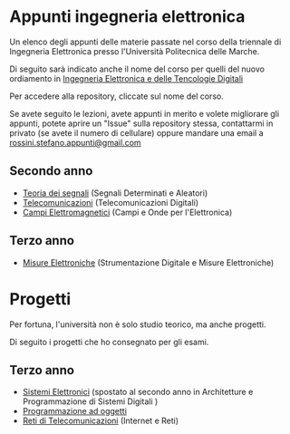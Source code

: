 # Appunti ingegneria elettronica
Un elenco degli appunti delle materie passate nel corso della triennale di Ingegneria Elettronica presso l'Università Politecnica delle Marche. 

Di seguito sarà indicato anche il nome del corso per quelli del nuovo ordiamento in [Ingegneria Elettronica e delle Tencologie Digitali](https://www.univpm.it/Entra/Offerta_formativa_1/Corso_di_laurea_triennale_in_Ingegneria_Elettronica_e_delle_Tecnologie_Digitali) 

Per accedere alla repository, cliccate sul nome del corso. 

Se avete seguito le lezioni, avete appunti in merito e volete migliorare gli appunti, potete aprire un "Issue" sulla repository stessa, contattarmi in privato (se avete il numero di cellulare) oppure mandare una email a rossini.stefano.appunti@gmail.com 

## Secondo anno 
- [Teoria dei segnali](https://github.com/ciccio25/appunti-teoria-dei-segnali) (Segnali Determinati e Aleatori)
- [Telecomunicazioni](https://github.com/ciccio25/appunti-telecomunicazioni) (Telecomunicazioni Digitali)
- [Campi Elettromagnetici](https://github.com/ciccio25/appunti-campi-elettromagnetici) (Campi e Onde per l'Elettronica)

## Terzo anno 
- [Misure Elettroniche](https://github.com/ciccio25/appunti-misure-elettroniche) (Strumentazione Digitale e Misure Elettroniche)

# Progetti 

Per fortuna, l'università non è solo studio teorico, ma anche progetti. 

Di seguito i progetti che ho consegnato per gli esami. 

## Terzo anno 
- [Sistemi Elettronici](https://github.com/ciccio25/PIC16F877-assembly-sistemi-elettronici) (spostato al secondo anno in Architetture e Programmazione di Sistemi Digitali )
- [Programmazione ad oggetti](https://github.com/ciccio25/esame-programmazione-oggetti)
- [Reti di Telecomunicazioni](https://github.com/ciccio25/leap_motion_to_csv) (Internet e Reti) 
